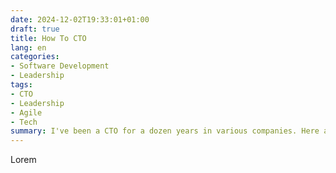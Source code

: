 ```yaml
---
date: 2024-12-02T19:33:01+01:00
draft: true
title: How To CTO
lang: en
categories:
- Software Development
- Leadership
tags:
- CTO
- Leadership
- Agile
- Tech
summary: I've been a CTO for a dozen years in various companies. Here are things I've learned.
---
```


Lorem
